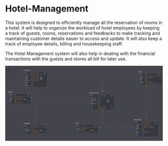 # Hotel-Management
This system is designed to efficiently manage all the reservation of rooms in a hotel. It will help to organize the workload of hotel employees by keeping a track of guests, rooms, reservations and feedbacks to make tracking and maintaining customer details easier
to access and update. It will also keep a track of employee details, billing and housekeeping staff. 

The Hotel Management system will also help in dealing with the financial transactions with the guests and stores all bill for later use.
<p align=center>
<img src="Relational Diagram.png">
</p>

